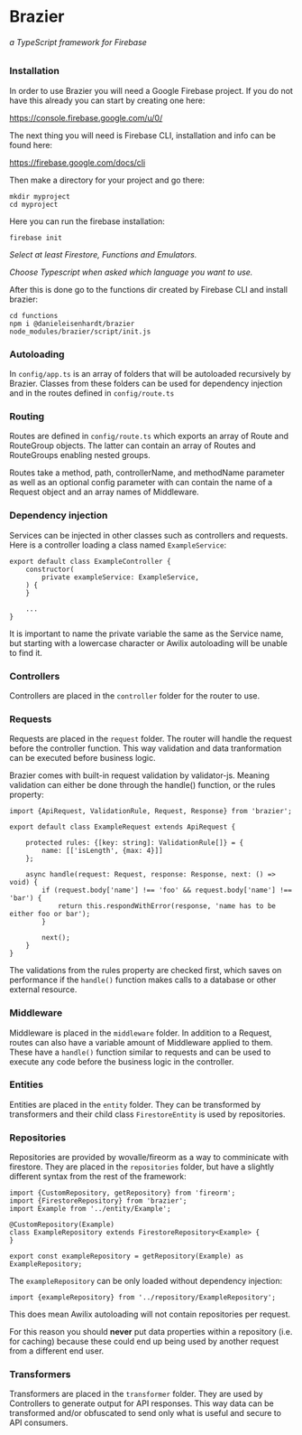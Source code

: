 # Brazier

###### a TypeScript framework for Firebase

### Installation

In order to use Brazier you will need a Google Firebase project. If you do not have this already you can start by creating one here:

https://console.firebase.google.com/u/0/

The next thing you will need is Firebase CLI, installation and info can be found here:

https://firebase.google.com/docs/cli

Then make a directory for your project and go there:
```
mkdir myproject
cd myproject
```

Here you can run the firebase installation:

```
firebase init
```
*Select at least Firestore, Functions and Emulators.*

*Choose Typescript when asked which language you want to use.*

After this is done go to the functions dir created by Firebase CLI and install brazier:
```
cd functions
npm i @danieleisenhardt/brazier
node_modules/brazier/script/init.js
```
### Autoloading
In `config/app.ts` is an array of folders that will be autoloaded recursively by Brazier. Classes from these folders can be used for dependency injection and in the routes defined in `config/route.ts`

### Routing
Routes are defined in `config/route.ts` which exports an array of Route and RouteGroup objects. 
The latter can contain an array of Routes and RouteGroups enabling nested groups.

Routes take a method, path, controllerName, and methodName parameter as well as an optional config parameter with can contain the name of a Request object and an array names of Middleware.

### Dependency injection
Services can be injected in other classes such as controllers and requests. Here is a controller loading a class named `ExampleService`:
```
export default class ExampleController {
    constructor(
        private exampleService: ExampleService,
    ) {
    }
    
    ...
}
```
It is important to name the private variable the same as the Service name, but starting with a lowercase character or Awilix autoloading will be unable to find it.

### Controllers
Controllers are placed in the `controller` folder for the router to use.

### Requests
Requests are placed in the `request` folder. The router will handle the request before the controller function. This way validation and data tranformation can be executed before business logic.

Brazier comes with built-in request validation by validator-js. Meaning validation can either be done through the handle() function, or the rules property:
```
import {ApiRequest, ValidationRule, Request, Response} from 'brazier';

export default class ExampleRequest extends ApiRequest {

    protected rules: {[key: string]: ValidationRule[]} = {
        name: [['isLength', {max: 4}]]
    };

    async handle(request: Request, response: Response, next: () => void) {
        if (request.body['name'] !== 'foo' && request.body['name'] !== 'bar') {
            return this.respondWithError(response, 'name has to be either foo or bar');
        }

        next();
    }
}
```
The validations from the rules property are checked first, which saves on performance if the `handle()` function makes calls to a database or other external resource. 

### Middleware
Middleware is placed in the `middleware` folder. In addition to a Request, routes can also have a variable amount of Middleware applied to them. These have a `handle()` function similar to requests and can be used to execute any code before the business logic in the controller.

### Entities
Entities are placed in the `entity` folder. They can be transformed by transformers and their child class `FirestoreEntity` is used by repositories.

### Repositories
Repositories are provided by wovalle/fireorm as a way to comminicate with firestore. They are placed in the `repositories` folder, but have a slightly different syntax from the rest of the framework:
```
import {CustomRepository, getRepository} from 'fireorm';
import {FirestoreRepository} from 'brazier';
import Example from '../entity/Example';

@CustomRepository(Example)
class ExampleRepository extends FirestoreRepository<Example> {
}

export const exampleRepository = getRepository(Example) as ExampleRepository;
```
The `exampleRepository` can be only loaded without dependency injection:
```
import {exampleRepository} from '../repository/ExampleRepository';
```
This does mean Awilix autoloading will not contain repositories per request. 

For this reason you should **never** put data properties within a repository (i.e. for caching) because these could end up being used by another request from a different end user.

### Transformers
Transformers are placed in the `transformer` folder. 
They are used by Controllers to generate output for API responses. This way data can be transformed and/or obfuscated to send only what is useful and secure to API consumers. 
